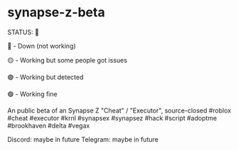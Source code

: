 # synapse-z-beta

STATUS: 🔴

🔴 - Down (not working)

🟡 - Working but some people got issues

🟣 - Working but detected

🟢 - Working fine

An public beta of an Synapse Z "Cheat" / "Executor", source-closed #roblox #cheat #executor #krnl #synapsex #synapsez #hack #script #adoptme #brookhaven #delta #vegax

Discord: maybe in future
Telegram: maybe in future
